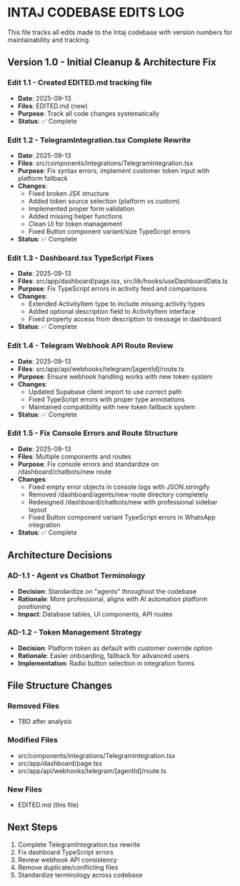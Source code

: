 # INTAJ CODEBASE EDITS LOG

This file tracks all edits made to the Intaj codebase with version numbers for maintainability and tracking.

## Version 1.0 - Initial Cleanup & Architecture Fix

### Edit 1.1 - Created EDITED.md tracking file
- **Date**: 2025-09-13
- **Files**: EDITED.md (new)
- **Purpose**: Track all code changes systematically
- **Status**: ✅ Complete

### Edit 1.2 - TelegramIntegration.tsx Complete Rewrite
- **Date**: 2025-09-13
- **Files**: src/components/integrations/TelegramIntegration.tsx
- **Purpose**: Fix syntax errors, implement customer token input with platform fallback
- **Changes**:
  - Fixed broken JSX structure
  - Added token source selection (platform vs custom)
  - Implemented proper form validation
  - Added missing helper functions
  - Clean UI for token management
  - Fixed Button component variant/size TypeScript errors
- **Status**: ✅ Complete

### Edit 1.3 - Dashboard.tsx TypeScript Fixes
- **Date**: 2025-09-13
- **Files**: src/app/dashboard/page.tsx, src/lib/hooks/useDashboardData.ts
- **Purpose**: Fix TypeScript errors in activity feed and comparisons
- **Changes**:
  - Extended ActivityItem type to include missing activity types
  - Added optional description field to ActivityItem interface
  - Fixed property access from description to message in dashboard
- **Status**: ✅ Complete

### Edit 1.4 - Telegram Webhook API Route Review
- **Date**: 2025-09-13
- **Files**: src/app/api/webhooks/telegram/[agentId]/route.ts
- **Purpose**: Ensure webhook handling works with new token system
- **Changes**:
  - Updated Supabase client import to use correct path
  - Fixed TypeScript errors with proper type annotations
  - Maintained compatibility with new token fallback system
- **Status**: ✅ Complete

### Edit 1.5 - Fix Console Errors and Route Structure
- **Date**: 2025-09-13
- **Files**: Multiple components and routes
- **Purpose**: Fix console errors and standardize on /dashboard/chatbots/new route
- **Changes**:
  - Fixed empty error objects in console logs with JSON.stringify
  - Removed /dashboard/agents/new route directory completely
  - Redesigned /dashboard/chatbots/new with professional sidebar layout
  - Fixed Button component variant TypeScript errors in WhatsApp integration
- **Status**: ✅ Complete

## Architecture Decisions

### AD-1.1 - Agent vs Chatbot Terminology
- **Decision**: Standardize on "agents" throughout the codebase
- **Rationale**: More professional, aligns with AI automation platform positioning
- **Impact**: Database tables, UI components, API routes

### AD-1.2 - Token Management Strategy
- **Decision**: Platform token as default with customer override option
- **Rationale**: Easier onboarding, fallback for advanced users
- **Implementation**: Radio button selection in integration forms

## File Structure Changes

### Removed Files
- TBD after analysis

### Modified Files
- src/components/integrations/TelegramIntegration.tsx
- src/app/dashboard/page.tsx
- src/app/api/webhooks/telegram/[agentId]/route.ts

### New Files
- EDITED.md (this file)

## Next Steps
1. Complete TelegramIntegration.tsx rewrite
2. Fix dashboard TypeScript errors
3. Review webhook API consistency
4. Remove duplicate/conflicting files
5. Standardize terminology across codebase
